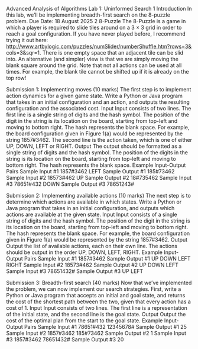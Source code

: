 Advanced Analysis of Algorithms
Lab 1: Uninformed Search
1 Introduction
In this lab, we’ll be implementing breadth-first search on the 8-puzzle problem.
Due Date: 18 August 2025
2 8-Puzzle
The 8-Puzzle is a game in which a player is required to slide tiles around on a 3 × 3 grid
in order to reach a goal configuration. If you have never played before, I recommend trying
it out here: http://www.artbylogic.com/puzzles/numSlider/numberShuffle.htm?rows=3&
cols=3&sqr=1.
There is one empty space that an adjacent tile can be slid into. An alternative (and simpler)
view is that we are simply moving the blank square around the grid. Note that not all actions
can be used at all times. For example, the blank tile cannot be shifted up if it is already on the
top row!


Submission 1: Implementing moves (10 marks)
The first step is to implement action dynamics for a given game state. Write a Python or Java
program that takes in an initial configuration and an action, and outputs the resulting configuration and the associated cost.
Input
Input consists of two lines. The first line is a single string of digits and the hash symbol. The
position of the digit in the string is its location on the board, starting from top-left and moving
to bottom right. The hash represents the blank space. For example, the board configuration
given in Figure 1(a) would be represented by the string 1857#3462. The second line is the
action taken, which is one of either UP, DOWN, LEFT or RIGHT.
Output
The output should be formatted as a single string of digits and the hash symbol. The position of
the digits in the string is its location on the board, starting from top-left and moving to bottom
right. The hash represents the blank space.
Example Input-Output Pairs
Sample Input #1
1857#3462
LEFT
Sample Output #1
185#73462
Sample Input #2
18573#462
UP
Sample Output #2
18#735462
Sample Input #3
78651#432
DOWN
Sample Output #3
78651243#


Submission 2: Implementing available actions (10 marks)
The next step is to determine which actions are available in which states. Write a Python or
Java program that takes in an initial configuration, and outputs which actions are available at
the given state.
Input
Input consists of a single string of digits and the hash symbol. The position of the digit in the
string is its location on the board, starting from top-left and moving to bottom right. The hash
represents the blank space. For example, the board configuration given in Figure 1(a) would be
represented by the string 1857#3462.
Output
Output the list of available actions, each on their own line. The actions should be output in the
order UP, DOWN, LEFT, RIGHT.
Example Input-Output Pairs
Sample Input #1
1857#3462
Sample Output #1
UP
DOWN
LEFT
RIGHT
Sample Input #2
18573#462
Sample Output #2
UP
DOWN
LEFT
Sample Input #3
78651432#
Sample Output #3
UP
LEFT


Submission 3: Breadth-first search (40 marks)
Now that we’ve implemented the problem, we can now implement our search strategies. First,
write a Python or Java program that accepts an initial and goal state, and returns the cost of
the shortest path between the two, given that every action has a cost of 1.
Input
Input consists of two lines. The first line is a representation of the initial state, and the second
line is the goal state.
Output
Output the cost of the optimal plan from the start to the goal state.
Example Input-Output Pairs
Sample Input #1
78651#432
12345678#
Sample Output #1
25
Sample Input #2
1857#3462
185#73462
Sample Output #2
1
Sample Input #3
1857#3462
78651432#
Sample Output #3
20
